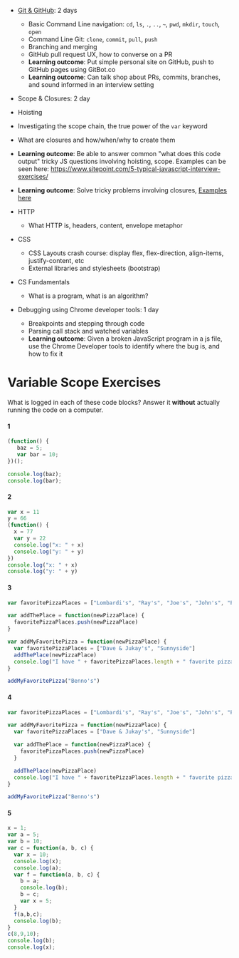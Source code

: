- [Git & GitHub](https://github.com/C4Q/ac-curriculum-web/blob/master/unit1-intro-to-programming-in-javascript/git.md): 2 days
  - Basic Command Line navigation: `cd`, `ls`, `.`, `..`, `~`, `pwd`, `mkdir`, `touch`, `open`
  - Command Line Git: `clone`, `commit`, `pull`, `push`
  - Branching and merging
  - GitHub pull request UX, how to converse on a PR
  - **Learning outcome**: Put simple personal site on GitHub, push to GitHub pages using GitBot.co
  - **Learning outcome**: Can talk shop about PRs, commits, branches, and sound informed in an interview setting

 - Scope & Closures: 2 day
  - Hoisting
  - Investigating the scope chain, the true power of the `var` keyword
  - What are closures and how/when/why to create them
  - **Learning outcome**: Be able to answer common "what does this code output" tricky JS questions involving hoisting, scope. Examples can be seen here: https://www.sitepoint.com/5-typical-javascript-interview-exercises/ 
  - **Learning outcome**: Solve tricky problems involving closures, [Examples here](https://github.com/C4Q/ac-curriculum-web/tree/master/unit2-apis-and-advanced-javascript/closure-challenges.md)

- HTTP
  - What HTTP is, headers, content, envelope metaphor

- CSS
  - CSS Layouts crash course: display flex, flex-direction, align-items, justify-content, etc
  - External libraries and stylesheets (bootstrap)

- CS Fundamentals
	- What is a program, what is an algorithm?

- Debugging using Chrome developer tools: 1 day
  - Breakpoints and stepping through code
  - Parsing call stack and watched variables
  - **Learning outcome**: Given a broken JavaScript program in a js file, use the Chrome Developer tools to identify where the bug is, and how to fix it


# Variable Scope Exercises


What is logged in each of these code blocks?  Answer it **without** actually running the code on a computer.

#### 1

```js
(function() {
   baz = 5;
   var bar = 10;
})();

console.log(baz);
console.log(bar);
```

#### 2

```js
var x = 11
y = 66
(function() {
  x = 77
  var y = 22
  console.log("x: " + x)
  console.log("y: " + y)
})
console.log("x: " + x)
console.log("y: " + y)
```

#### 3

```js
var favoritePizzaPlaces = ["Lombardi's", "Ray's", "Joe's", "John's", "Paulie Gee's"]

var addThePlace = function(newPizzaPlace) {
  favoritePizzaPlaces.push(newPizzaPlace)
}

var addMyFavoritePizza = function(newPizzaPlace) {
  var favoritePizzaPlaces = ["Dave & Jukay's", "Sunnyside"]
  addThePlace(newPizzaPlace)
  console.log("I have " + favoritePizzaPlaces.length + " favorite pizza places")
}

addMyFavoritePizza("Benno's")
```

#### 4

```js
var favoritePizzaPlaces = ["Lombardi's", "Ray's", "Joe's", "John's", "Paulie Gee's"]

var addMyFavoritePizza = function(newPizzaPlace) {
  var favoritePizzaPlaces = ["Dave & Jukay's", "Sunnyside"]

  var addThePlace = function(newPizzaPlace) {
    favoritePizzaPlaces.push(newPizzaPlace)
  }

  addThePlace(newPizzaPlace)
  console.log("I have " + favoritePizzaPlaces.length + " favorite pizza places")
}

addMyFavoritePizza("Benno's")
```

#### 5

```js
x = 1;
var a = 5;
var b = 10;
var c = function(a, b, c) {
  var x = 10;
  console.log(x);
  console.log(a);
  var f = function(a, b, c) {
    b = a;
    console.log(b);
    b = c;
    var x = 5;
  }
  f(a,b,c);
  console.log(b);
}
c(8,9,10);
console.log(b);
console.log(x);
```


